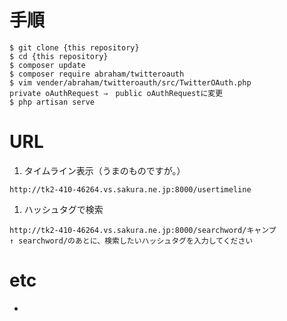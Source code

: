 # 手順

```
$ git clone {this repository}
$ cd {this repository}
$ composer update
$ composer require abraham/twitteroauth
$ vim vender/abraham/twitteroauth/src/TwitterOAuth.php
private oAuthRequest ⇒　public oAuthRequestに変更
$ php artisan serve
```

# URL

1. タイムライン表示（うまのものですが。）
```
http://tk2-410-46264.vs.sakura.ne.jp:8000/usertimeline
```
1. ハッシュタグで検索
```
http://tk2-410-46264.vs.sakura.ne.jp:8000/searchword/キャンプ
↑ searchword/のあとに、検索したいハッシュタグを入力してください
```

# etc

-
